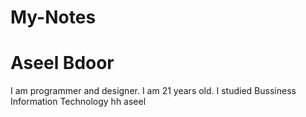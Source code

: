 # My-Notes
# **Aseel Bdoor**
I am programmer and designer. I am 21 years old. I studied Bussiness Information Technology
hh
aseel
